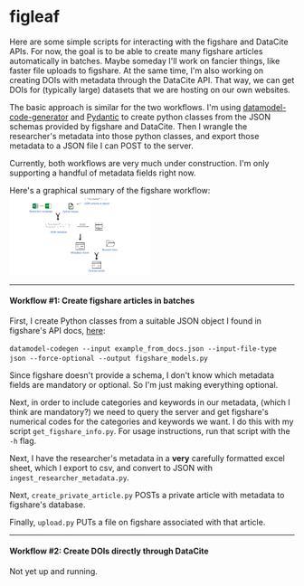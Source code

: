 # figleaf
Here are some simple scripts for interacting with the figshare and DataCite APIs. For now, the goal is to be able to create many figshare articles automatically in batches. Maybe someday I'll work on fancier things, like faster file uploads to figshare. At the same time, I'm also working on creating DOIs with metadata through the DataCite API. That way, we can get DOIs for (typically large) datasets that we are hosting on our own websites.

The basic approach is similar for the two workflows. I'm using [datamodel-code-generator](https://koxudaxi.github.io/datamodel-code-generator/) and [Pydantic](https://docs.pydantic.dev/latest/) to create python classes from the JSON schemas provided by figshare and DataCite. Then I wrangle the researcher's metadata into those python classes, and export those metadata to a JSON file I can POST to the server.

Currently, both workflows are very much under construction. I'm only supporting a handful of metadata fields right now.


Here's a graphical summary of the figshare workflow:
<img
  src="READMEimg.png"
  style="display: inline-block; margin: 0 auto; max-width: 250px">


___

#### Workflow #1: Create figshare articles in batches
First, I create Python classes from a suitable JSON object I found in figshare's API docs, [here](https://docs.figshare.com/#private_article_create):

`datamodel-codegen --input example_from_docs.json --input-file-type json --force-optional --output figshare_models.py`

Since figshare doesn't provide a schema, I don't know which metadata fields are mandatory or optional. So I'm just making everything optional. 

Next, in order to include categories and keywords in our metadata, (which I think are mandatory?) we need to query the server and get figshare's numerical codes for the categories and keywords we want. I do this with my script `get_figshare_info.py`. For usage instructions, run that script with the `-h` flag.

Next, I have the researcher's metadata in a **very** carefully formatted excel sheet, which I export to csv, and convert to JSON with `ingest_researcher_metadata.py`. 

Next, `create_private_article.py` POSTs a private article with metadata to figshare's database. 

Finally, `upload.py` PUTs a file on figshare associated with that article. 


___
#### Workflow #2: Create DOIs directly through DataCite
Not yet up and running.

